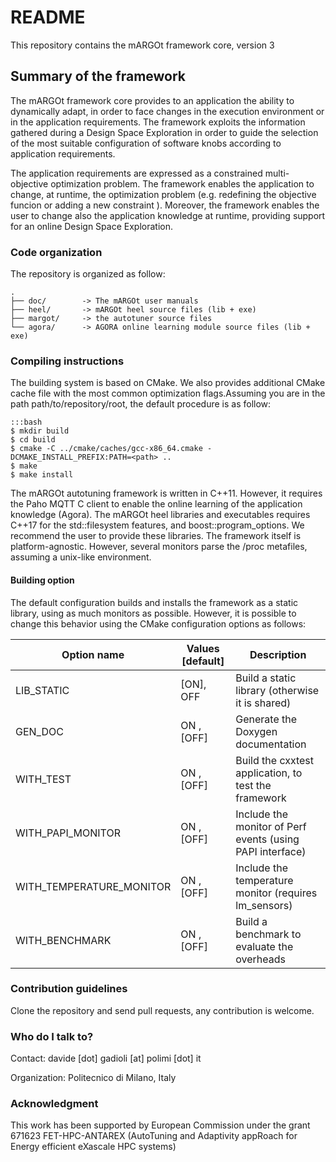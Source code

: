 # README
This repository contains the mARGOt framework core, version 3

## Summary of the framework

The mARGOt framework core provides to an application the ability to dynamically adapt, in order to face changes in the execution environment or in the application requirements. The framework exploits the information gathered during a Design Space Exploration in order to guide the selection of the most suitable configuration of software knobs according to application requirements.

The application requirements are expressed as a constrained multi-objective optimization problem. The framework enables the application to change, at runtime, the optimization problem (e.g. redefining the objective funcion or adding a new constraint ). Moreover, the framework enables the user to change also the application knowledge at runtime, providing support for an online Design Space Exploration.

### Code organization

The repository is organized as follow:
```
.
├── doc/        -> The mARGOt user manuals
├── heel/       -> mARGOt heel source files (lib + exe)
├── margot/     -> the autotuner source files
└── agora/      -> AGORA online learning module source files (lib + exe)
```

### Compiling instructions
The building system is based on CMake. We also provides additional CMake cache file with the most common optimization flags.Assuming you are in the path path/to/repository/root, the default procedure is as follow:
~~~
:::bash
$ mkdir build
$ cd build
$ cmake -C ../cmake/caches/gcc-x86_64.cmake -DCMAKE_INSTALL_PREFIX:PATH=<path> ..
$ make
$ make install
~~~
The mARGOt autotuning framework is written in C++11. However, it requires the Paho MQTT C client to enable the online learning of the application knowledge (Agora).
The mARGOt heel libraries and executables requires C++17 for the std::filesystem features, and boost::program_options. We recommend the user to provide these libraries.
The framework itself is platform-agnostic. However, several monitors parse the /proc metafiles, assuming a unix-like environment.

#### Building option
The default configuration builds and installs the framework as a static library, using as much monitors as possible.
However, it is possible to change this behavior using the CMake configuration options as follows:

| Option name              |  Values [default]  | Description                                                 |
|--------------------------|--------------------|-------------------------------------------------------------|
| LIB_STATIC               |  [ON],  OFF        | Build a static library (otherwise it is shared)             |
| GEN_DOC                  |   ON , [OFF]       | Generate the Doxygen documentation                          |
| WITH_TEST                |   ON , [OFF]       | Build the cxxtest application, to test the framework        |
| WITH_PAPI_MONITOR        |   ON , [OFF]       | Include the monitor of Perf events (using PAPI interface)   |
| WITH_TEMPERATURE_MONITOR |   ON , [OFF]       | Include the temperature monitor (requires lm_sensors)       |
| WITH_BENCHMARK           |   ON , [OFF]       | Build a benchmark to evaluate the overheads                 |


### Contribution guidelines
Clone the repository and send pull requests, any contribution is welcome.

### Who do I talk to?
Contact: davide [dot] gadioli [at] polimi [dot] it

Organization: Politecnico di Milano, Italy


### Acknowledgment
This work has been supported by European Commission under the grant 671623 FET-HPC-ANTAREX (AutoTuning and Adaptivity appRoach for Energy efficient eXascale HPC systems)
